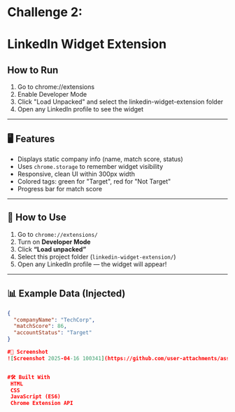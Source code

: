 # Challenge 2:
# LinkedIn Widget Extension

## How to Run

1. Go to chrome://extensions
2. Enable Developer Mode
3. Click "Load Unpacked" and select the linkedin-widget-extension folder
4. Open any LinkedIn profile to see the widget


---

## 🖥️ Features

- Displays static company info (name, match score, status)
- Uses `chrome.storage` to remember widget visibility
- Responsive, clean UI within 300px width
- Colored tags: green for "Target", red for "Not Target"
- Progress bar for match score

---

## 🧪 How to Use

1. Go to `chrome://extensions/`
2. Turn on **Developer Mode**
3. Click **“Load unpacked”**
4. Select this project folder (`linkedin-widget-extension/`)
5. Open any LinkedIn profile — the widget will appear!

---

## 📊 Example Data (Injected)

```json
{
  "companyName": "TechCorp",
  "matchScore": 86,
  "accountStatus": "Target"
}

#📸 Screenshot
![Screenshot 2025-04-16 100341](https://github.com/user-attachments/assets/fa7efd88-d54c-47f4-9aa1-0a42910efba2)


#🛠 Built With
 HTML
 CSS
 JavaScript (ES6)
 Chrome Extension API



